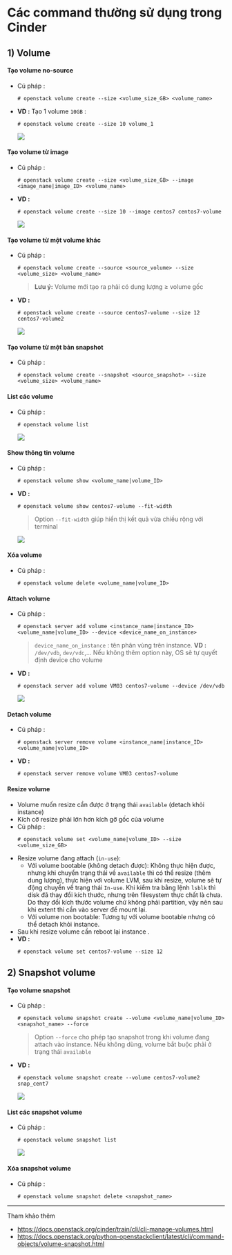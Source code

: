 # Các command thường sử dụng trong Cinder
## **1) Volume**
#### **Tạo volume no-source**
- Cú pháp :
    ```
    # openstack volume create --size <volume_size_GB> <volume_name>
    ```
- **VD :** Tạo 1 volume `10GB` :
    ```
    # openstack volume create --size 10 volume_1
    ```
    <img src=https://i.imgur.com/hvNQLLn.png>

#### **Tạo volume từ image**
- Cú pháp :
    ```
    # openstack volume create --size <volume_size_GB> --image <image_name|image_ID> <volume_name>
    ```
- **VD :**
    ```
    # openstack volume create --size 10 --image centos7 centos7-volume
    ```
    <img src=https://i.imgur.com/yF2sCwS.png>

#### **Tạo volume từ một volume khác**
- Cú pháp :
    ```
    # openstack volume create --source <source_volume> --size <volume_size> <volume_name>
    ```
    > **Lưu ý:** Volume mới tạo ra phải có dung lượng &ge; volume gốc
- **VD :**
    ```
    # openstack volume create --source centos7-volume --size 12 centos7-volume2
    ```
    <img src=https://i.imgur.com/UaALxS1.png>
#### **Tạo volume từ một bản snapshot**
- Cú pháp :
    ```
    # openstack volume create --snapshot <source_snapshot> --size <volume_size> <volume_name>
    ```
#### **List các volume**
- Cú pháp :
    ```
    # openstack volume list
    ```
    <img src=https://i.imgur.com/5OtUd97.png>
#### **Show thông tin volume**
- Cú pháp :
    ```
    # openstack volume show <volume_name|volume_ID>
    ```
- **VD :**
    ```
    # openstack volume show centos7-volume --fit-width
    ```
    > Option `--fit-width` giúp hiển thị kết quả vừa chiều rộng với terminal

    <img src=https://i.imgur.com/ENag9Qm.png>

#### **Xóa volume**
- Cú pháp :
    ```
    # openstack volume delete <volume_name|volume_ID>
    ```
#### **Attach volume**
- Cú pháp :
    ```
    # openstack server add volume <instance_name|instance_ID> <volume_name|volume_ID> --device <device_name_on_instance>
    ```
    > `device_name_on_instance` : tên phân vùng trên instance. **VD :** `/dev/vdb`, `dev/vdc`,... Nếu không thêm option này, OS sẽ tự quyết định device cho volume
- **VD :**
    ```
    # openstack server add volume VM03 centos7-volume --device /dev/vdb
    ```
    <img src=https://i.imgur.com/qynMsq2.png>

#### **Detach volume**
- Cú pháp :
    ```
    # openstack server remove volume <instance_name|instance_ID> <volume_name|volume_ID>
    ```
- **VD :**
    ```
    # openstack server remove volume VM03 centos7-volume
    ```
#### **Resize volume**
- Volume muốn resize cần được ở trạng thái `available` (detach khỏi instance)
- Kích cỡ resize phải lớn hơn kích gỡ gốc của volume
- Cú pháp :
    ```
    # openstack volume set <volume_name|volume_ID> --size <volume_size_GB>
    ```
- Resize volume đang attach (`in-use`):
    - Với volume bootable (không detach được): Không thực hiện được, nhưng khi chuyển trạng thái về `available` thì có thể resize (thêm dung lượng), thực hiện với volume LVM, sau khi resize, volume sẽ tự động chuyển về trạng thái `In-use`. Khi kiểm tra bằng lệnh `lsblk` thì disk đã thay đổi kích thước, nhưng trên filesystem thực chất là chưa. Do thay đổi kích thước volume chứ không phải partition, vậy nên sau khi extent thì cần vào server để mount lại.
    - Với volume non bootable: Tương tự với volume bootable nhưng có thể detach khỏi instance.
- Sau khi resize volume cần reboot lại instance .
- **VD :**
    ```
    # openstack volume set centos7-volume --size 12
    ```
## **2) Snapshot volume**
#### **Tạo volume snapshot**
- Cú pháp :
    ```
    # openstack volume snapshot create --volume <volume_name|volume_ID> <snapshot_name> --force
    ```
    > Option `--force` cho phép tạo snapshot trong khi volume đang attach vào instance. Nếu không dùng, volume bắt buộc phải ở trạng thái `available`
- **VD :**
    ```
    # openstack volume snapshot create --volume centos7-volume2 snap_cent7
    ```
    <img src=https://i.imgur.com/tNZ19K5.png>

#### **List các snapshot volume**
- Cú pháp :
    ```
    # openstack volume snapshot list
    ```
    <img src=https://i.imgur.com/7p0RcuU.png>

#### **Xóa snapshot volume**
- Cú pháp :
    ```
    # openstack volume snapshot delete <snapshot_name>
    ```
---------------------------
Tham khảo thêm
- https://docs.openstack.org/cinder/train/cli/cli-manage-volumes.html
- https://docs.openstack.org/python-openstackclient/latest/cli/command-objects/volume-snapshot.html